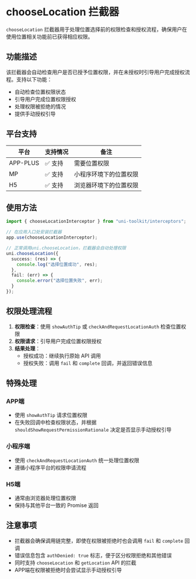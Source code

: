 # chooseLocation 拦截器

`chooseLocation` 拦截器用于处理位置选择前的权限检查和授权流程，确保用户在使用位置相关功能前已获得相应权限。

## 功能描述

该拦截器会自动检查用户是否已授予位置权限，并在未授权时引导用户完成授权流程。支持以下功能：

- 自动检查位置权限状态
- 引导用户完成位置权限授权
- 处理权限被拒绝的情况
- 提供手动授权引导

## 平台支持

| 平台     | 支持情况 | 备注                   |
| -------- | -------- | ---------------------- |
| APP-PLUS | ✅ 支持  | 需要位置权限           |
| MP       | ✅ 支持  | 小程序环境下的位置权限 |
| H5       | ✅ 支持  | 浏览器环境下的位置权限 |

## 使用方法

```typescript
import { chooseLocationInterceptor } from "uni-toolkit/interceptors";

// 在应用入口处安装拦截器
app.use(chooseLocationInterceptor);

// 正常调用uni.chooseLocation，拦截器会自动处理权限
uni.chooseLocation({
  success: (res) => {
    console.log("选择位置成功", res);
  },
  fail: (err) => {
    console.error("选择位置失败", err);
  }
});
```

## 权限处理流程

1. **权限检查**：使用 `showAuthTip` 或 `checkAndRequestLocationAuth` 检查位置权限
2. **权限请求**：引导用户完成位置权限授权
3. **结果处理**：
   - 授权成功：继续执行原始 API 调用
   - 授权失败：调用 `fail` 和 `complete` 回调，并返回错误信息

## 特殊处理

### APP端

- 使用 `showAuthTip` 请求位置权限
- 在失败回调中检查权限状态，并根据 `shouldShowRequestPermissionRationale` 决定是否显示手动授权引导

### 小程序端

- 使用 `checkAndRequestLocationAuth` 统一处理位置权限
- 遵循小程序平台的权限申请流程

### H5端

- 通常由浏览器处理位置权限
- 保持与其他平台一致的 Promise 返回

## 注意事项

- 拦截器会确保调用链完整，即使在权限被拒绝时也会调用 `fail` 和 `complete` 回调
- 错误信息包含 `authDenied: true` 标志，便于区分权限拒绝和其他错误
- 同时支持 `chooseLocation` 和 `getLocation` API 的拦截
- APP端在权限被拒绝时会尝试显示手动授权引导
